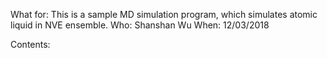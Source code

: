 What for: This is a sample MD simulation program, which simulates atomic liquid
in NVE ensemble.
Who: Shanshan Wu 
When: 12/03/2018 

Contents:




